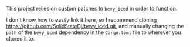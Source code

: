 This project relies on custom patches to `bevy_iced` in order to function. 

I don't know how to easily link it here, so I recommend cloning https://github.com/SolidStateDj/bevy_iced.git, and manually changing the `path` of the `bevy_iced` dependency in the `Cargo.toml` file to wherever you cloned it to. 

